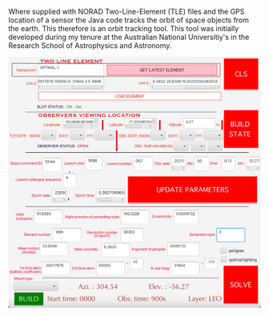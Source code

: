 Where supplied with NORAD Two-Line-Element (TLE) files and the GPS location of a sensor the Java code tracks the orbit of space objects from the earth. This therefore is an orbit tracking tool. This tool was initially developed during my tenure at the Australian National Universitiy's in the  Research School of Astrophysics and Astronomy.


![alt text](https://github.com/KingsleyOteng/tleinterpreter/blob/main/screenshot.png?raw=true)
